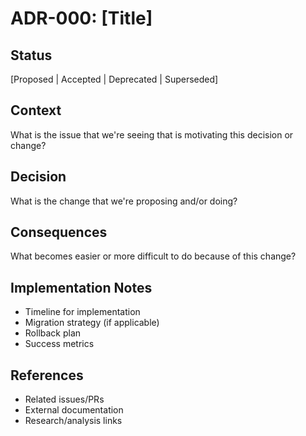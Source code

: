 # ADR-000: [Title]

## Status
[Proposed | Accepted | Deprecated | Superseded]

## Context
What is the issue that we're seeing that is motivating this decision or change?

## Decision
What is the change that we're proposing and/or doing?

## Consequences
What becomes easier or more difficult to do because of this change?

## Implementation Notes
- Timeline for implementation
- Migration strategy (if applicable)
- Rollback plan
- Success metrics

## References
- Related issues/PRs
- External documentation
- Research/analysis links
